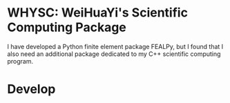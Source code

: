 # WHYSC: WeiHuaYi's Scientific Computing Package

I have developed a Python finite element package FEALPy, but I found that I also need
an additional package dedicated to my C++ scientific computing program.


# Develop

